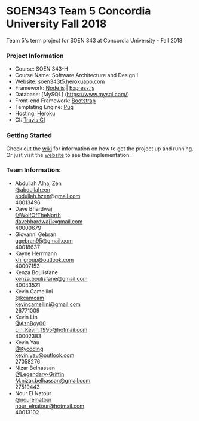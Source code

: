 # SOEN343 Team 5 Concordia University Fall 2018
Team 5's term project for SOEN 343 at Concordia University - Fall 2018

### Project Information
- Course: SOEN 343-H  
- Course Name: Software Architecture and Design I   
- Website: [soen343t5.herokuapp.com](https://soen343t5.herokuapp.com)  
- Framework: [Node.js](https://nodejs.org/en/) | [Express.js](https://expressjs.com)
- Database: [MySQL] (https://www.mysql.com/)
- Front-end Framework: [Bootstrap](https://getbootstrap.com)
- Templating Engine: [Pug](https://pugjs.org/)
- Hosting: [Heroku](https://www.heroku.com)  
- CI: [Travis CI](https://travis-ci.com)   

### Getting Started
Check out the [wiki](https://github.com/AznBoy00/soen343team5/wiki/Getting-Started) for information on how to get the project up and running. Or just visit the [website](https://soen343t5.herokuapp.com) to see the implementation.  

### Team Information:
- Abdullah Alhaj Zen  
  [@abdullahzen](https://github.com/abdullahzen)  
  abdullah.hzen@gmail.com  
  40013496  
- Dave Bhardwaj  
  [@WolfOfTheNorth](https://github.com/WolfOfTheNorth)  
  davebhardwaj1@gmail.com  
  40000679  
- Giovanni Gebran  
  ggebran95@gmail.com  
  40018637  
- Kayne Herrmann  
  kh_group@outlook.com  
  40007153  
- Kenza Boulisfane  
  kenza.boulisfane@gmail.com  
  40043521  
- Kevin Camellini  
  [@kcamcam](https://github.com/kcamcam)  
  kevincamellini@gmail.com  
  26771009  
- Kevin Lin  
  [@AznBoy00](https://github.com/AznBoy00)  
  Lin_Kevin_1995@hotmail.com  
  40002383  
- Kevin Yau  
  [@Kycoding](https://github.com/Kycoding)  
  kevin.yau@outlook.com  
  27058276  
- Nizar Belhassan  
  [@Legendary-Griffin](https://github.com/Legendary-Griffin)  
  M.nizar.belhassan@gmail.com  
  27519443  
- Nour El Natour  
  [@nourelnatour](https://github.com/nourelnatour)  
  nour_elnatour@hotmail.com  
  40013102 
	
